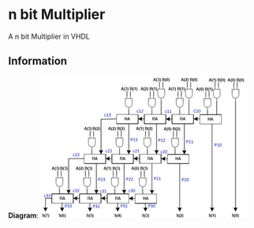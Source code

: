 # n bit Multiplier
A n bit Multiplier in VHDL 
## Information
**Diagram**: 
![Diagram](./Picture/nBitMultiplier.jpg)